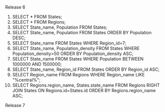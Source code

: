 Release 6
1. SELECT * FROM States;
2. SELECT * FROM Regions;
3. SELECT State_name, Population FROM States;
4. SELECT State_name, Population FROM States ORDER BY Population DESC;
5. SELECT State_name FROM States WHERE Region_id=7;
6. SELECT State_name, Population_density FROM States WHERE Population_density>50 ORDER BY Population_density ASC;
7. SELECT State_name FROM States WHERE Population BETWEEN 1000000 AND 1500000;
8. SELECT State_name, Region_id FROM States ORDER BY Region_id ASC;
9. SELECT Region_name FROM Regions WHERE Region_name LIKE "%central%";
10. SELECT Regions.region_name, States.state_name FROM Regions RIGHT JOIN States ON Regions.id=States.id ORDER BY Regions.region_name ASC;

Release 7
